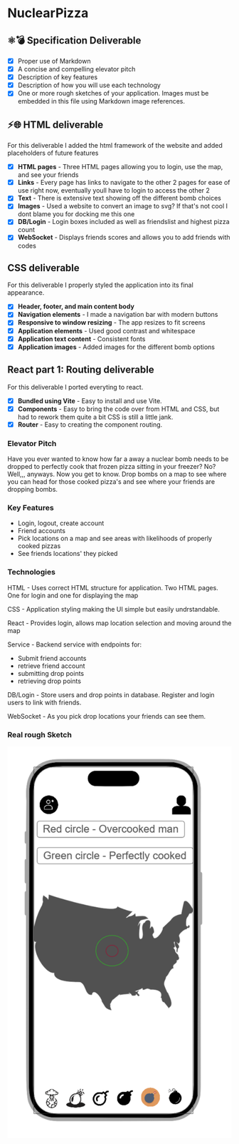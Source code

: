 # NuclearPizza

## ⚛️💣 Specification Deliverable

- [x] Proper use of Markdown
- [x] A concise and compelling elevator pitch
- [x] Description of key features
- [x] Description of how you will use each technology
- [x] One or more rough sketches of your application. Images must be embedded in this file using Markdown image references.

## ⚡🌐 HTML deliverable

For this deliverable I added the html framework of the website and added placeholders of future features

- [x] **HTML pages** - Three HTML pages allowing you to login, use the map, and see your friends
- [x] **Links** - Every page has links to navigate to the other 2 pages for ease of use right now, eventually youll have to login to access the other 2
- [x] **Text** - There is extensive text showing off the different bomb choices
- [x] **Images** - Used a website to convert an image to svg? If that's not cool I dont blame you for docking me this one
- [x] **DB/Login** - Login boxes included as well as friendslist and highest pizza count
- [x] **WebSocket** - Displays friends scores and allows you to add friends with codes

## CSS deliverable

For this deliverable I properly styled the application into its final appearance.

- [x] **Header, footer, and main content body**
- [x] **Navigation elements** - I made a navigation bar with modern buttons
- [x] **Responsive to window resizing** - The app resizes to fit screens
- [x] **Application elements** - Used good contrast and whitespace
- [x] **Application text content** - Consistent fonts
- [x] **Application images** - Added images for the different bomb options

## React part 1: Routing deliverable

For this deliverable I ported everyting to react.

- [x] **Bundled using Vite** - Easy to install and use Vite.
- [x] **Components** - Easy to bring the code over from HTML and CSS, but had to rework them quite a bit CSS is still a little jank.
- [x] **Router** - Easy to creating the component routing.

### Elevator Pitch  

Have you ever wanted to know how far a away a nuclear bomb needs to be dropped to perfectly cook that frozen pizza sitting in your freezer? No? Well,,, anyways. Now you get to know. Drop bombs on a map to see where you can head for those cooked pizza's and see where your friends are dropping bombs.

### Key Features  

- Login, logout, create account
- Friend accounts
- Pick locations on a map and see areas with likelihoods of properly cooked pizzas
- See friends locations' they picked  

### Technologies  

HTML - Uses correct HTML structure for application. Two HTML pages. One for login and one for displaying the map  

CSS - Application styling making the UI simple but easily undrstandable.  

React - Provides login, allows map location selection and moving around the map  

Service - Backend service with endpoints for:

- Submit friend accounts
- retrieve friend account
- submitting drop points  
- retrieving drop points  

DB/Login - Store users and drop points in database. Register and login users to link with friends.  

WebSocket - As you pick drop locations your friends can see them.

### Real rough Sketch

![alt text](image.png)
